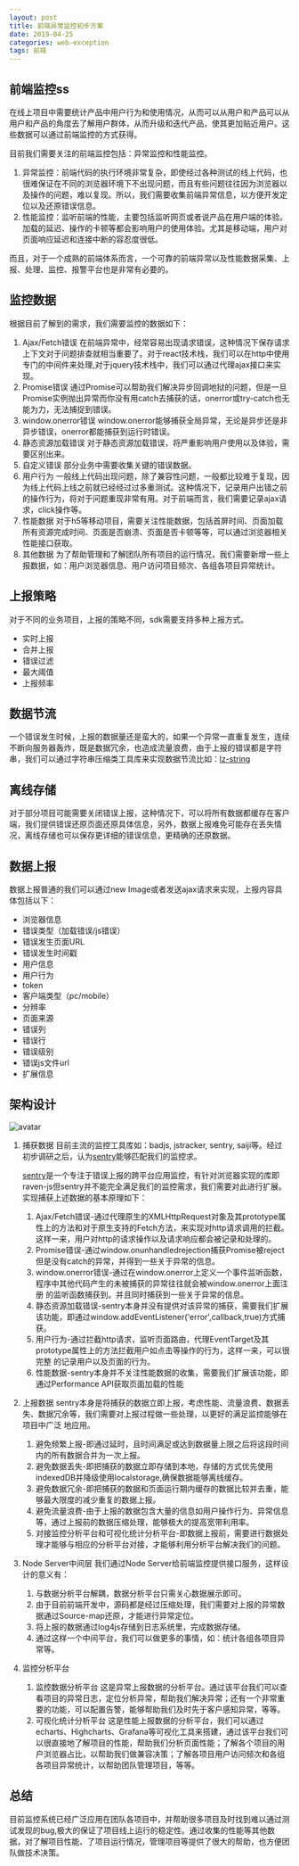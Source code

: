 ```yaml
---
layout: post
title: 前端异常监控初步方案
date: 2019-04-25
categories: web-exception
tags: 前端
---
```


## 前端监控ss
在线上项目中需要统计产品中用户行为和使用情况，从而可以从用户和产品可以从用户和产品的角度去了解用户群体，从而升级和迭代产品，使其更加贴近用户。这些数据可以通过前端监控的方式获得。

目前我们需要关注的前端监控包括：异常监控和性能监控。

1. 异常监控：前端代码的执行环境非常复杂，即使经过各种测试的线上代码，也很难保证在不同的浏览器环境下不出现问题，而且有些问题往往因为浏览器以及操作的问题，难以复现。所以，我们需要收集前端异常信息，以方便开发定位以及还原错误信息。
2. 性能监控：监听前端的性能，主要包括监听网页或者说产品在用户端的体验。加载的延迟、操作的卡顿等都会影响用户的使用体验。尤其是移动端，用户对页面响应延迟和连接中断的容忍度很低。

而且，对于一个成熟的前端体系而言，一个可靠的前端异常以及性能数据采集、上报、处理、监控、报警平台也是非常有必要的。

## 监控数据
根据目前了解到的需求，我们需要监控的数据如下：
1. Ajax/Fetch错误
     在前端异常中，经常容易出现请求错误，这种情况下保存请求上下文对于问题排查就相当重要了。对于react技术栈，我们可以在http中使用专门的中间件来处理,对于jquery技术栈中，我们可以通过代理ajax接口来实现。
2. Promise错误
     通过Promise可以帮助我们解决异步回调地狱的问题，但是一旦Promise实例抛出异常而你没有用catch去捕获的话，onerror或try-catch也无能为力，无法捕捉到错误。
3. window.onerror错误
    window.onerror能够捕获全局异常，无论是异步还是非异步错误，onerror都能捕获到运行时错误。
4. 静态资源加载错误
    对于静态资源加载错误，将严重影响用户使用以及体验，需要区别出来。
5. 自定义错误
     部分业务中需要收集关键的错误数据。
6. 用户行为
    一般线上代码出现问题，除了兼容性问题，一般都比较难于复现，因为线上代码上线之前就已经经过过多重测试。这种情况下，记录用户出错之前的操作行为，将对于问题重现非常有用。对于前端而言，我们需要记录ajax请求，click操作等。
7. 性能数据
    对于h5等移动项目，需要关注性能数据，包括首屏时间、页面加载所有资源完成时间、页面是否崩溃、页面是否卡顿等等，可以通过浏览器相关性能接口获取。
8. 其他数据
    为了帮助管理和了解团队所有项目的运行情况，我们需要新增一些上报数据，如：用户浏览器信息、用户访问项目频次、各组各项目异常统计。

## 上报策略
对于不同的业务项目，上报的策略不同，sdk需要支持多种上报方式。
* 实时上报
* 合并上报
* 错误过滤
* 最大阈值
* 上报频率

## 数据节流
一个错误发生时候，上报的数据量还是蛮大的，如果一个异常一直重复发生，连续不断向服务器轰炸，既是数据冗余，也造成流量浪费，由于上报的错误都是字符串，我们可以通过字符串压缩类工具库来实现数据节流比如：[lz-string](https://github.com/pieroxy/lz-string)

## 离线存储
对于部分项目可能需要关闭错误上报，这种情况下，可以将所有数据都缓存在客户端，我们提供错误还原页面还原具体信息，另外，数据上报难免可能存在丢失情况，离线存储也可以保存更详细的错误信息，更精确的还原数据。

## 数据上报
数据上报普通的我们可以通过new Image或者发送ajax请求来实现，上报内容具体包括以下：
* 浏览器信息
* 错误类型（加载错误/js错误）
* 错误发生页面URL
* 错误发生时间戳
* 用户信息
* 用户行为
* token
* 客户端类型（pc/mobile）
* 分辨率
* 页面来源
* 错误列
* 错误行
* 错误级别
* 错误js文件url
* 扩展信息

## 架构设计
![avatar](/assets/img/web-exception.png)

1. 捕获数据
     目前主流的监控工具库如：badjs, jstracker, sentry, saiji等。经过初步调研之后，认为[sentry](https://sentry.io/welcome/)能够匹配我们的监控求。

    [sentry](https://sentry.io/welcome/)是一个专注于错误上报的跨平台应用监控，有针对浏览器实现的库即raven-js但sentry并不能完全满足我们的监控需求，我们需要对此进行扩展。
    实现捕获上述数据的基本原理如下：
   1. Ajax/Fetch错误-通过代理原生的XMLHttpRequest对象及其prototype属性上的方法和对于原生支持的Fetch方法，来实现对http请求调用的拦截。
       这样一来，用户对http的请求操作以及请求响应都会被记录和处理的。
   2. Promise错误-通过window.onunhandledrejection捕获Promise被reject但是没有catch的异常，并得到一些关于异常的信息。
   3. window.onerror错误-通过在window.onerror上定义一个事件监听函数，程序中其他代码产生的未被捕获的异常往往就会被window.onerror上面注册
       的监听函数捕获到。并且同时捕获到一些关于异常的信息。
   4. 静态资源加载错误-sentry本身并没有提供对该异常的捕获，需要我们扩展该功能，即通过window.addEventListener('error',callback,true)方式捕获。
   5. 用户行为-通过拦截http请求，监听页面路由，代理EventTarget及其prototype属性上的方法拦截用户如点击等操作的行为，这样一来，可以很完整
       的记录用户以及页面的行为。
   6. 性能数据-sentry本身并不关注性能数据的收集，需要我们扩展该功能，即通过Performance API获取页面加载的性能
2. 上报数据
    sentry本身是将捕获的数据立即上报，考虑性能、流量浪费、数据丢失、数据冗余等，我们需要对上报过程做一些处理，以更好的满足监控能够在项目中广泛
     地应用。
   1. 避免频繁上报-即通过延时，且时间满足或达到数据量上限之后将这段时间内的所有数据合并为一次上报。
   2. 避免数据丢失-即把捕获的数据立即存储到本地，存储的方式优先使用indexedDB并降级使用localstorage,确保数据能够离线缓存。
   3. 避免数据冗余-即把捕获的数据和页面运行期内缓存的数据比较并去重，能够最大限度的减少重复的数据上报。
   4. 避免流量浪费-由于上报的数据包含大量的信息如用户操作行为、异常信息等，通过上报前的数据压缩处理，能够极大的提高宽带利用率。
   5. 对接监控分析平台和可视化统计分析平台-即数据上报前，需要进行数据处理才能够与相应的分析平台对接，才能够利用分析平台解决我们的问题。
3. Node Server中间层
    我们通过Node Server给前端监控提供接口服务，这样设计的意义有：
   1. 与数据分析平台解耦，数据分析平台只需关心数据展示即可。
   2. 由于目前前端开发中，源码都是经过压缩处理，我们需要对上报的异常数据通过Source-map还原，才能进行异常定位。
   3. 将上报的数据通过log4js存储到日志系统里，完成数据存储。
   4. 通过这样一个中间平台，我们可以做更多的事情，如：统计各组各项目异常等。
4. 监控分析平台
   1. 监控数据分析平台
       这是异常上报数据的分析平台。通过该平台我们可以查看项目的异常日志，定位分析异常，帮助我们解决异常；还有一个非常重要的功能，可以配置告警，能够帮助我们及时先于客户感知异常，等等。
   2. 可视化统计分析平台
       这是性能上报数据的分析平台，我们可以通过echarts、Highcharts、Grafana等可视化工具来搭建，通过该平台我们可以很直接地了解项目的性能，帮助我们分析页面性能；了解各个项目的用户浏览器占比，以帮助我们做兼容决策；了解各项目用户访问频次和各组各项目异常统计，以帮助团队管理项目，等等。

## 总结
目前监控系统已经广泛应用在团队各项目中，并帮助很多项目及时找到难以通过测试发现的bug,极大的保证了项目线上运行的稳定性。通过收集的性能等其他数据，对了解项目性能、了项目运行情况，管理项目等提供了很大的帮助，也方便团队做技术决策。




